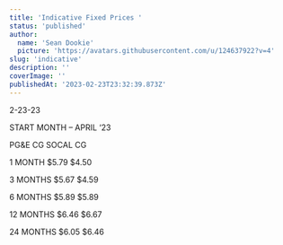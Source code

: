 ```yaml
---
title: 'Indicative Fixed Prices '
status: 'published'
author:
  name: 'Sean Dookie'
  picture: 'https://avatars.githubusercontent.com/u/124637922?v=4'
slug: 'indicative'
description: ''
coverImage: ''
publishedAt: '2023-02-23T23:32:39.873Z'
---
```


2-23-23

START MONTH – APRIL ‘23

PG&E CG SOCAL CG

1 MONTH $5.79 $4.50

3 MONTHS $5.67 $4.59

6 MONTHS $5.89 $5.89

12 MONTHS $6.46 $6.67

24 MONTHS $6.05 $6.46

